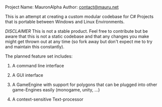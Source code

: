 Project Name: MauronAlpha
Author: contact@mauru.net

This is an attempt at creating a custom modular codebase for C# Projects that is portable between Windows and Linux Environments.

*DISCLAIMER* This is not a stable product. Feel free to contribute but be aware that this is not a static codebase and that any changes you make might get thrown out at any time (so fork away but don't expect me to try and maintain this constantly).


The planned feature set includes:

1. A command line interface

2. A GUI interface

3. A GameEngine with support for polygons that can be plugged into other game-Engines easily (monogame, unity, ...)

4. A context-sensitive Text-processor

